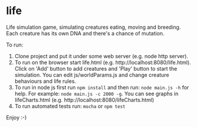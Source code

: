 # life
Life simulation game, simulating creatures eating, moving and breeding. Each creature has its own DNA and there's a chance of mutation.

To run:
1. Clone project and put it under some web server (e.g. node http server).
2. To run on the browser start life.html (e.g. http://localhost:8080/life.html).
   Click on 'Add' button to add creatures and 'Play' button to start the simulation.
   You can edit js/worldParams.js and change creature behaviours and life rules.
3. To run in node js first run `npm install` and then run: `node main.js -h` for help.
   For example: `node main.js -c 2000 -g`.
   You can see graphs in lifeCharts.html (e.g. http://localhost:8080/lifeCharts.html)
4. To run automated tests run:
   `mocha` or `npm test`
 
Enjoy :-)
